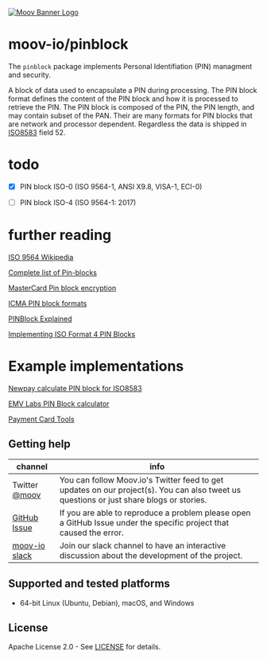 [![Moov Banner Logo](https://user-images.githubusercontent.com/20115216/104214617-885b3c80-53ec-11eb-8ce0-9fc745fb5bfc.png)](https://github.com/moov-io)

# moov-io/pinblock

The `pinblock` package implements Personal Identifiation (PIN) managment and security.

A block of data used to encapsulate a PIN during processing. The PIN block format defines the content of the PIN block and how it is processed to retrieve the PIN. The PIN block is composed of the PIN, the PIN length, and may contain subset of the PAN. Their are many formats for PIN blocks that are network and processor dependent. Regardless the data is shipped in [ISO8583](https://github.com/moov-io/iso8583) field 52. 

# todo 

- [x] PIN block ISO-0 (ISO 9564-1, ANSI X9.8, VISA-1, ECI-0)
- [ ] PIN block ISO-4 (ISO 9564-1: 2017)


# further reading 

[ISO 9564 Wikipedia](https://en.wikipedia.org/wiki/ISO_9564)

[Complete list of Pin-blocks](https://www.eftlab.com/knowledge-base/complete-list-of-pin-blocks)

[MasterCard Pin block encryption](https://developer.mastercard.com/card-issuance/documentation/pin-block-encryption-process/)

[ICMA PIN block formats](http://icma.com/wp-content/uploads/2015/07/PinBlockFormats_SE1-15CM.pdf)

[PINBlock Explained](https://www.linkedin.com/pulse/pinblock-explained-iftekharul-haque/)

[Implementing ISO Format 4 PIN Blocks](https://listings.pcisecuritystandards.org/documents/Implementing_ISO_Format_4_PIN_Blocks_Information_Supplement.pdf)

# Example implementations 

[Newpay calculate PIN block for ISO8583](https://neapay.com/online-tools/calculate-pin-block.html)

[EMV Labs PIN Block calculator](https://emvlab.org/pinblock/)

[Payment Card Tools](https://paymentcardtools.com/pin-block-calculators/iso9564-format-0)


## Getting help

 channel | info
 ------- | -------
Twitter [@moov](https://twitter.com/moov)	| You can follow Moov.io's Twitter feed to get updates on our project(s). You can also tweet us questions or just share blogs or stories.
[GitHub Issue](https://github.com/moov-io/iso4217/issues/new) | If you are able to reproduce a problem please open a GitHub Issue under the specific project that caused the error.
[moov-io slack](https://slack.moov.io/) | Join our slack channel to have an interactive discussion about the development of the project.

## Supported and tested platforms

- 64-bit Linux (Ubuntu, Debian), macOS, and Windows

## License

Apache License 2.0 - See [LICENSE](LICENSE) for details.